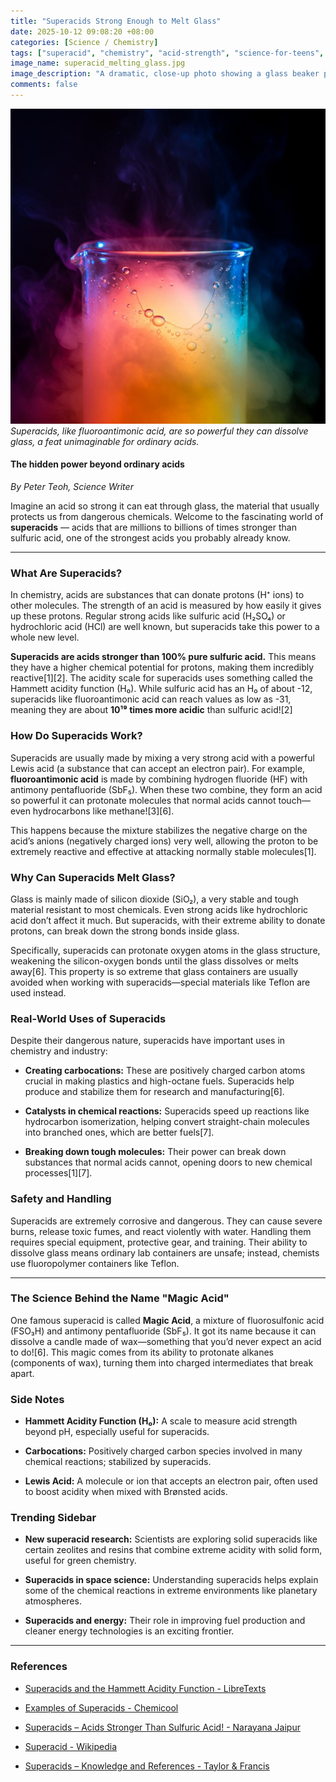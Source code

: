 ```yaml
---
title: "Superacids Strong Enough to Melt Glass"
date: 2025-10-12 09:08:20 +08:00
categories: [Science / Chemistry]
tags: ["superacid", "chemistry", "acid-strength", "science-for-teens", "fluoroantimonic-acid"]
image_name: superacid_melting_glass.jpg
image_description: "A dramatic, close-up photo showing a glass beaker partially dissolved or etched by a glowing, colorful liquid representing a superacid. Vapor and small bubbles rise from the surface, emphasizing the extreme reactivity of the acid. The background is a dark laboratory setting to highlight the bright acid."
comments: false
---
```


![Superacids, like fluoroantimonic acid, are so powerful they can dissolve glass, a feat unimaginable for ordinary acids.](/assets/images/superacid_melting_glass.jpg)
*Superacids, like fluoroantimonic acid, are so powerful they can dissolve glass, a feat unimaginable for ordinary acids.*

<!-- Image Description: A dramatic, close-up photo showing a glass beaker partially dissolved or etched by a glowing, colorful liquid representing a superacid. Vapor and small bubbles rise from the surface, emphasizing the extreme reactivity of the acid. The background is a dark laboratory setting to highlight the bright acid. -->

#### The hidden power beyond ordinary acids

*By Peter Teoh, Science Writer*

Imagine an acid so strong it can eat through glass, the material that usually protects us from dangerous chemicals. Welcome to the fascinating world of **superacids** — acids that are millions to billions of times stronger than sulfuric acid, one of the strongest acids you probably already know.

---

### What Are Superacids?

In chemistry, acids are substances that can donate protons (H⁺ ions) to other molecules. The strength of an acid is measured by how easily it gives up these protons. Regular strong acids like sulfuric acid (H₂SO₄) or hydrochloric acid (HCl) are well known, but superacids take this power to a whole new level.

**Superacids are acids stronger than 100% pure sulfuric acid.** This means they have a higher chemical potential for protons, making them incredibly reactive[1][2]. The acidity scale for superacids uses something called the Hammett acidity function (H₀). While sulfuric acid has an H₀ of about -12, superacids like fluoroantimonic acid can reach values as low as -31, meaning they are about **10¹⁹ times more acidic** than sulfuric acid![2]

### How Do Superacids Work?

Superacids are usually made by mixing a very strong acid with a powerful Lewis acid (a substance that can accept an electron pair). For example, **fluoroantimonic acid** is made by combining hydrogen fluoride (HF) with antimony pentafluoride (SbF₅). When these two combine, they form an acid so powerful it can protonate molecules that normal acids cannot touch—even hydrocarbons like methane![3][6].

This happens because the mixture stabilizes the negative charge on the acid’s anions (negatively charged ions) very well, allowing the proton to be extremely reactive and effective at attacking normally stable molecules[1].

### Why Can Superacids Melt Glass?

Glass is mainly made of silicon dioxide (SiO₂), a very stable and tough material resistant to most chemicals. Even strong acids like hydrochloric acid don’t affect it much. But superacids, with their extreme ability to donate protons, can break down the strong bonds inside glass.

Specifically, superacids can protonate oxygen atoms in the glass structure, weakening the silicon-oxygen bonds until the glass dissolves or melts away[6]. This property is so extreme that glass containers are usually avoided when working with superacids—special materials like Teflon are used instead.

### Real-World Uses of Superacids

Despite their dangerous nature, superacids have important uses in chemistry and industry:

- **Creating carbocations:** These are positively charged carbon atoms crucial in making plastics and high-octane fuels. Superacids help produce and stabilize them for research and manufacturing[6].

- **Catalysts in chemical reactions:** Superacids speed up reactions like hydrocarbon isomerization, helping convert straight-chain molecules into branched ones, which are better fuels[7].

- **Breaking down tough molecules:** Their power can break down substances that normal acids cannot, opening doors to new chemical processes[1][7].

### Safety and Handling

Superacids are extremely corrosive and dangerous. They can cause severe burns, release toxic fumes, and react violently with water. Handling them requires special equipment, protective gear, and training. Their ability to dissolve glass means ordinary lab containers are unsafe; instead, chemists use fluoropolymer containers like Teflon.

---

### The Science Behind the Name "Magic Acid"

One famous superacid is called **Magic Acid**, a mixture of fluorosulfonic acid (FSO₃H) and antimony pentafluoride (SbF₅). It got its name because it can dissolve a candle made of wax—something that you’d never expect an acid to do![6]. This magic comes from its ability to protonate alkanes (components of wax), turning them into charged intermediates that break apart.

### Side Notes

- **Hammett Acidity Function (H₀):** A scale to measure acid strength beyond pH, especially useful for superacids.

- **Carbocations:** Positively charged carbon species involved in many chemical reactions; stabilized by superacids.

- **Lewis Acid:** A molecule or ion that accepts an electron pair, often used to boost acidity when mixed with Brønsted acids.

### Trending Sidebar

- **New superacid research:** Scientists are exploring solid superacids like certain zeolites and resins that combine extreme acidity with solid form, useful for green chemistry.

- **Superacids in space science:** Understanding superacids helps explain some of the chemical reactions in extreme environments like planetary atmospheres.

- **Superacids and energy:** Their role in improving fuel production and cleaner energy technologies is an exciting frontier.

---

### References

- [Superacids and the Hammett Acidity Function - LibreTexts](https://chem.libretexts.org/Bookshelves/Inorganic_Chemistry/Inorganic_Chemistry_(LibreTexts)/06:_Acid-Base_and_Donor-Acceptor_Chemistry/6.03:_Brnsted-Lowry_Concept/6.3.04:_Brnsted-Lowry_Superacids_and_the_Hammett_Acidity_Function)

- [Examples of Superacids - Chemicool](https://www.chemicool.com/examples/superacids.html)

- [Superacids – Acids Stronger Than Sulfuric Acid! - Narayana Jaipur](https://www.narayanajaipur.com/blog/superacids-acids-stronger-than-sulfuric-acid/)

- [Superacid - Wikipedia](https://en.wikipedia.org/wiki/Superacid)

- [Superacids – Knowledge and References - Taylor & Francis](https://taylorandfrancis.com/knowledge/Engineering_and_technology/Chemical_engineering/Superacids/)
